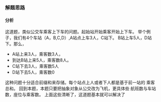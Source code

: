 ### 解题思路

#### 分析
这道题，类似公交车乘客上下车的问题。起始站开始乘客开始上下车。
举个例子，我们有4个车站（A，B,C,D）,A站点上车3人，C站下。
B站上车5人，D站下。那么，
* A站上来3人，乘客数3人，
* 到达B站上来5人，乘客数8人。
* C站下去3人，乘客数5人
* D站下去5人，乘客数0

这种问题十分适合前缀和来存储。每个站点上人或者下人都是基于前一站的
乘客总和。
回到本题，本题只要把抽象对象从公交改为飞机，更具体些
航班数与车站数，座位与乘客数。
上面这些清晰了，这道题基本就可以解决了

